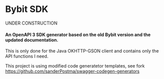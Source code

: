 # Bybit SDK
UNDER CONSTRUCTION

#### An OpenAPI 3 SDK generator based on the old Bybit version and the updated documentation.
This is only done for the Java OKHTTP-GSON client and contains only the API functions I need.

This project is using modified code generatetor templates, see fork https://github.com/sanderPostma/swagger-codegen-generators
